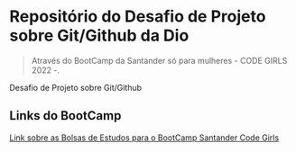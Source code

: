 # Repositório do Desafio de Projeto sobre Git/Github da Dio
> Através do BootCamp da Santander só para mulheres - CODE GIRLS 2022 -.

Desafio de Projeto sobre Git/Github

## Links do BootCamp
[Link sobre as Bolsas de Estudos para o BootCamp Santander Code Girls](https://app.becas-santander.com/pt-BR/program/bolsas-santander-tecnologia-code-girls-2022)

